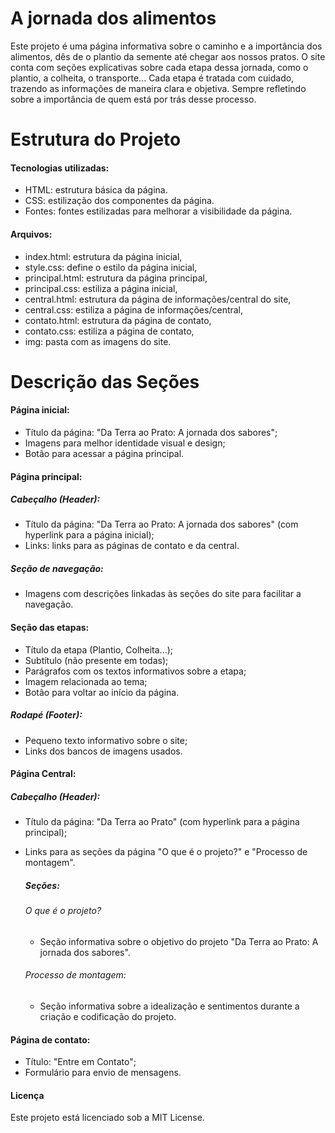 # A jornada dos alimentos
 Este projeto é uma página informativa sobre o caminho e a importância dos alimentos, dês de o plantio da semente até chegar aos nossos pratos. O site conta com seções explicativas sobre cada etapa dessa jornada, como o plantio, a colheita, o transporte... Cada etapa é tratada com cuidado, trazendo as informações de maneira clara e objetiva. Sempre refletindo sobre a importância de quem está por trás desse processo. 

 # Estrutura do Projeto
 
 #### Tecnologias utilizadas:
 * HTML: estrutura básica da página.
 * CSS: estilização dos componentes da página.
 * Fontes: fontes estilizadas para melhorar a visibilidade da página.

 #### Arquivos:
 * index.html: estrutura da página inicial,
 * style.css: define o estilo da página inicial,
 * principal.html: estrutura da página principal,
 * principal.css: estiliza a página inicial,
 * central.html: estrutura da página de informações/central do site,
 * central.css: estiliza a página de informações/central,
 * contato.html: estrutura da página de contato,
 * contato.css: estiliza a página de contato,
 * img: pasta com as imagens do site.

# Descrição das Seções
#### Página inicial:
* Título da página: "Da Terra ao Prato: A jornada dos sabores";
* Imagens para melhor identidade visual e design;
* Botão para acessar a página principal.

#### Página principal:

##### Cabeçalho (Header):
* Título da página: "Da Terra ao Prato: A jornada dos sabores" (com hyperlink para a página inicial); 
* Links: links para as páginas de contato e da central.

##### Seção de navegação:
* Imagens com descrições linkadas às seções do site para facilitar a navegação.

#### Seção das etapas:
* Título da etapa (Plantio, Colheita...);
* Subtítulo (não presente em todas);
* Parágrafos com os textos informativos sobre a etapa;
* Imagem relacionada ao tema;
* Botão para voltar ao início da página.

##### Rodapé (Footer):
* Pequeno texto informativo sobre o site;
* Links dos bancos de imagens usados.

#### Página Central:

##### Cabeçalho (Header):
* Título da página: "Da Terra ao Prato" (com hyperlink para a página principal);
* Links para as seções da página "O que é o projeto?" e "Processo de montagem".

  ##### Seções:
  ###### O que é o projeto?
  * Seção informativa sobre o objetivo do projeto "Da Terra ao Prato: A jornada dos sabores".
 
  ###### Processo de montagem:
  * Seção informativa sobre a idealização e sentimentos durante a criação e codificação do projeto.
 
#### Página de contato:
 * Título: "Entre em Contato";
 * Formulário para envio de mensagens.

#### Licença
Este projeto está licenciado sob a MIT License.   
